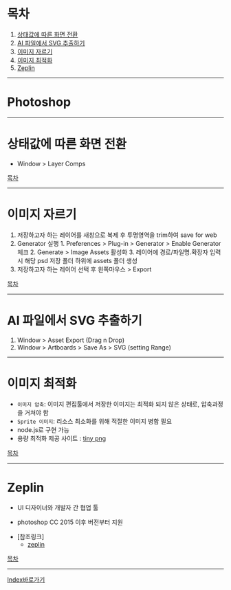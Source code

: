 # 목차
  1. [상태값에 따른 화면 전환](#상태값에-따른-화면-전환)
  2. [AI 파일에서 SVG 추출하기](#ai-파일에서-svg-추출하기)
  3. [이미지 자르기](#이미지-자르기)
  4. [이미지 최적화](#이미지-최적화)
  5. [Zeplin](#zeplin)

------

# Photoshop

------

# 상태값에 따른 화면 전환
  - Window > Layer Comps 

[목차](#목차)

------

# 이미지 자르기
  1. 저장하고자 하는 레이어를 새창으로 복제 후 투명영역을 trim하여 save for web
  2. Generator 실행 
    1. Preferences > Plug-in > Generator > Enable Generator 체크
    2. Generate > Image Assets 활성화
    3. 레이어에 경로/파일명.확장자 입력 시 해당 psd 저장 폴더 하위에 assets 폴더 생성
  3. 저장하고자 하는 레이어 선택 후 왼쪽마우스 > Export

[목차](#목차)

------

# AI 파일에서 SVG 추출하기
  1. Window > Asset Export (Drag n Drop)
  2. Window > Artboards > Save As > SVG (setting Range)

------

# 이미지 최적화
  - `이미지 압축`: 이미지 편집툴에서 저장한 이미지는 최적화 되지 않은 상태로, 압축과정을 거쳐야 함
  - `Sprite 이미지`: 리소스 최소화를 위해 적절한 이미지 병합 필요
  - node.js로 구현 가능
  - 용량 최적화 제공 사이트 : [tiny png](https://tinypng.com/)

[목차](#목차)

------

# Zeplin
  - UI 디자이너와 개발자 간 협업 툴
  * photoshop CC 2015 이후 버전부터 지원
  - [참조링크]
    - [zeplin](https://app.zeplin.io/)

[목차](#목차)

------

[Index바로가기](https://github.com/seromkim1005/study)